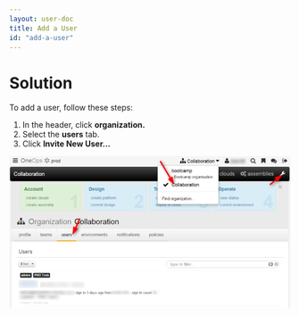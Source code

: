 ```yaml
---
layout: user-doc
title: Add a User
id: "add-a-user"
---
```


# Solution

To add a user, follow these steps:


1. In the header, click **organization.** 
2. Select the **users** tab.
3. Click **Invite New User...**

![New User](/assets/docs/local/images/new-user.png)



